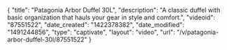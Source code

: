 {
    "title": "Patagonia Arbor Duffel 30L",
    "description": "A classic duffel with basic organization that hauls your gear in style and comfort.",
    "videoid": "87551522",
    "date_created": "1422378382",
    "date_modified": "1491244856",
    "type": "captivate",
    "layout": "video",
    "url": "\/v\/patagonia-arbor-duffel-30l\/87551522"
}